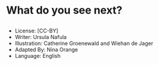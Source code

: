 # What do you see next?

##

##

##

##

##

##

##

##

##
* License: [CC-BY]
* Writer: Ursula Nafula
* Illustration: Catherine Groenewald and Wiehan de Jager
* Adapted By: Nina Orange
* Language: English
